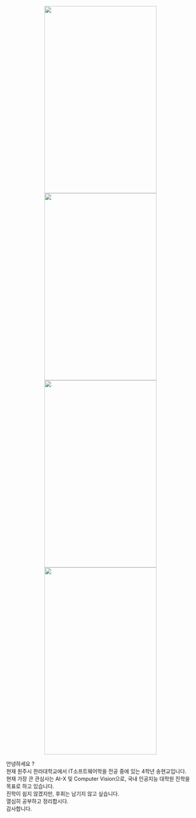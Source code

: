 <p align="center">
  <img src="https://github.com/user-attachments/assets/e27b92d3-8a4a-4a26-be14-da2d18bc1351"  width="300" height="500"/>
  <img src="https://github.com/user-attachments/assets/306846e7-29a2-439e-937b-6f36089ebeea"  width="300" height="500"/>
  <img src="https://github.com/user-attachments/assets/ad18461e-44b3-4dd4-be21-546f9d4f1c75"  width="300" height="500"/>
  <img src="https://github.com/user-attachments/assets/b1195c95-c4d3-40d6-a0d7-c9401ccd50d4"  width="300" height="500"/>
</p>

안녕하세요 ?<br>
현재 원주시 한라대학교에서 IT소프트웨어학을 전공 중에 있는 4학년 송현교입니다.<br>
현재 가장 큰 관심사는 AI-X 및 Computer Vision으로, 국내 인공지능 대학원 진학을 목표로 하고 있습니다.<br>
진학이 쉽지 않겠지만, 후회는 남기지 않고 싶습니다.<br>
열심히 공부하고 정리합시다.<br>
감사합니다.<br>

